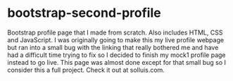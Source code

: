 # bootstrap-second-profile
Bootstrap profile page that I made from scratch. Also includes HTML, CSS and JavaScript.
I was originally going to make this my live profile webpage but ran into a small bug with
the linking that really bothered me and have had a difficult time trying to fix so I decided
to finish my mock1 profile page instead to go live. This page was almost done except for that
small bug so I consider this a full project. Check it out at solluis.com.
